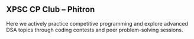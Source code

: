 ## XPSC CP Club – Phitron

Here we actively practice competitive programming and explore advanced DSA topics through coding contests and peer problem-solving sessions.
